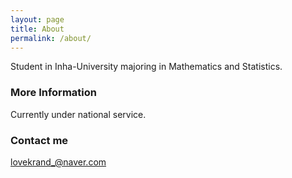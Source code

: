 ```yaml
---
layout: page
title: About
permalink: /about/
---
```


Student in Inha-University majoring in Mathematics and Statistics.

### More Information

Currently under national service.

### Contact me

[lovekrand_@naver.com](mailto:lovekrand_@naver.com)
